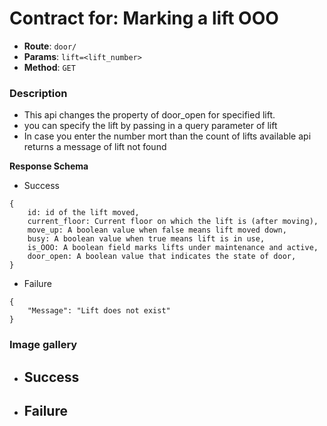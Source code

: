 # Contract for: Marking a lift OOO

- **Route**: `door/`
- **Params**: `lift=<lift_number>`
- **Method**: `GET`

### Description
- This api changes the property of door_open for specified lift.
- you can specify the lift by passing in a query parameter of lift 
- In case you enter the number mort than the count of lifts available api returns a message of lift not found

**Response Schema**

- Success
```
{
    id: id of the lift moved,
    current_floor: Current floor on which the lift is (after moving),
    move_up: A boolean value when false means lift moved down,
    busy: A boolean value when true means lift is in use,
    is_OOO: A boolean field marks lifts under maintenance and active,
    door_open: A boolean value that indicates the state of door,
}
```

- Failure
```
{
    "Message": "Lift does not exist"
}
```

### Image gallery

- Success
  - 
- Failure
  - 